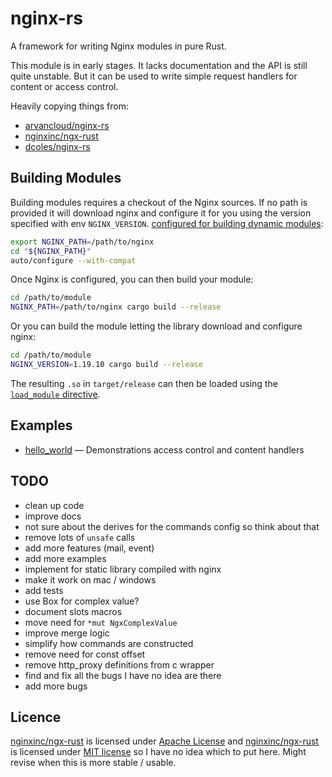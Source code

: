 # nginx-rs
A framework for writing Nginx modules in pure Rust.

This module is in early stages. It lacks documentation and the API is still quite unstable.
But it can be used to write simple request handlers for content or access control.

Heavily copying things from:
* [arvancloud/nginx-rs](https://github.com/arvancloud/nginx-rs)
* [nginxinc/ngx-rust](https://github.com/nginxinc/ngx-rust)
* [dcoles/nginx-rs](https://github.com/dcoles/nginx-rs)

## Building Modules

Building modules requires a checkout of the Nginx sources. If no path is provided it will download nginx and configure it for you using the version specified with env `NGINX_VERSION`.
[configured for building dynamic modules](https://www.nginx.com/blog/compiling-dynamic-modules-nginx-plus/):

```bash
export NGINX_PATH=/path/to/nginx
cd "${NGINX_PATH}"
auto/configure --with-compat
```

Once Nginx is configured, you can then build your module:

```bash
cd /path/to/module
NGINX_PATH=/path/to/nginx cargo build --release
```

Or you can build the module letting the library download and configure nginx:

```bash
cd /path/to/module
NGINX_VERSION=1.19.10 cargo build --release
```

The resulting `.so` in `target/release` can then be loaded using the
[`load_module` directive](https://nginx.org/en/docs/ngx_core_module.html#load_module).

## Examples

- [hello_world](/examples/hello_world) — Demonstrations access control and content handlers

## TODO
* clean up code
* improve docs
* not sure about the derives for the commands config so think about that
* remove lots of `unsafe` calls
* add more features (mail, event)
* add more examples
* implement for static library compiled with nginx
* make it work on mac / windows
* add tests
* use Box for complex value?
* document slots macros
* move need for `*mut NgxComplexValue`
* improve merge logic
* simplify how commands are constructed
* remove need for const offset
* remove http_proxy definitions from c wrapper
* find and fix all the bugs I have no idea are there
* add more bugs

## Licence

[nginxinc/ngx-rust](https://github.com/nginxinc/ngx-rust) is licensed under [Apache License](https://github.com/nginxinc/ngx-rust/blob/master/LICENSE) and [nginxinc/ngx-rust](https://github.com/nginxinc/ngx-rust) is licensed under [MIT license](https://github.com/nginxinc/ngx-rust/blob/master/LICENSE) so I have no idea which to put here. Might revise when this is more stable / usable.
